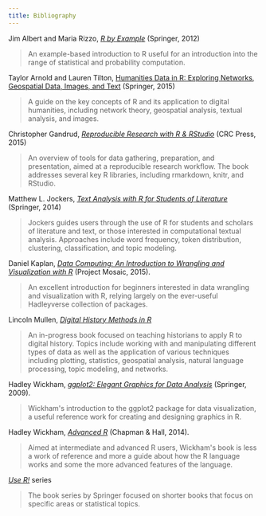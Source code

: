 ```yaml
---
title: Bibliography
---
```


Jim Albert and Maria Rizzo, *[R by Example](http://www.springer.com/us/book/9781461413646)* (Springer, 2012)

> An example-based introduction to R useful for an introduction into the range of statistical and probability computation.

Taylor Arnold and Lauren Tilton, [Humanities Data in R: Exploring Networks, Geospatial Data, Images, and Text](http://www.amazon.com/Humanities-Data-Exploring-Geospatial-Quantitative/dp/3319207016/) (Springer, 2015)

> A guide on the key concepts of R and its application to digital humanities, including network theory, geospatial analysis, textual analysis, and images.

Christopher Gandrud, *[Reproducible Research with R & RStudio](http://christophergandrud.github.io/RepResR-RStudio/)* (CRC Press, 2015)

> An overview of tools for data gathering, preparation, and presentation, aimed at a reproducible research workflow. The book addresses several key R libraries, including rmarkdown, knitr, and RStudio.

Matthew L. Jockers, *[Text Analysis with R for Students of Literature](http://link.springer.com/book/10.1007%2F978-3-319-03164-4)* (Springer, 2014)

> Jockers guides users through the use of R for students and scholars of literature and text, or those interested in computational textual analysis. Approaches include word frequency, token distribution, clustering, classification, and topic modeling.

Daniel Kaplan, *[Data Computing: An Introduction to Wrangling and Visualization with R](http://data-computing.org)* (Project Mosaic, 2015). 

> An excellent introduction for beginners interested in data wrangling and visualization with R, relying largely on the ever-useful Hadleyverse collection of packages.

Lincoln Mullen, *[Digital History Methods in R](http://lincolnmullen.com/projects/dh-r/)*

> An in-progress book focused on teaching historians to apply R to digital history. Topics include working with and manipulating different types of data as well as the application of various techniques including plotting, statistics, geospatial analysis, natural language processing, topic modeling, and networks.

Hadley Wickham, *[ggplot2: Elegant Graphics for Data Analysis](http://www.amazon.com/ggplot2-Elegant-Graphics-Data-Analysis/dp/0387981403)* (Springer, 2009).

> Wickham's introduction to the ggplot2 package for data visualization, a useful reference work for creating and designing graphics in R.

Hadley Wickham, *[Advanced R](http://adv-r.had.co.nz)* (Chapman & Hall, 2014). 

> Aimed at intermediate and advanced R users, Wickham's book is less a work of reference and more a guide about how the R language works and some the more advanced features of the language.

*[Use R!](http://www.springer.com/series/6991?detailsPage=titles)* series

> The book series by Springer focused on shorter books that focus on specific areas or statistical topics.  
